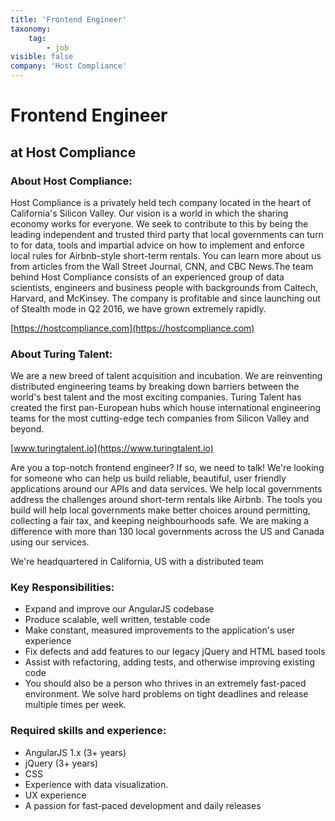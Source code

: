 ```yaml
---
title: 'Frontend Engineer'
taxonomy:
    tag:
        - job
visible: false
company: 'Host Compliance'
---
```


# Frontend Engineer
## at Host Compliance
### About Host Compliance:
Host Compliance is a privately held tech company located in the heart of California's Silicon Valley. Our vision is a world in which the sharing economy works for everyone. We seek to contribute to this by being the leading independent and trusted third party that local governments can turn to for data, tools and impartial advice on how to implement and enforce local rules for Airbnb-style short-term rentals. You can learn more about us from articles from the Wall Street Journal, CNN, and CBC News.The team behind Host Compliance consists of an experienced group of data scientists, engineers and business people with backgrounds from Caltech, Harvard, and McKinsey. The company is profitable and since launching out of Stealth mode in Q2 2016, we have grown extremely rapidly.

[https://hostcompliance.com](https://hostcompliance.com)

### About Turing Talent:
We are a new breed of talent acquisition and incubation. We are reinventing distributed engineering teams by breaking down barriers between the world's best talent and the most exciting companies. Turing Talent has created the first pan-European hubs which house international engineering teams for the most cutting-edge tech companies from Silicon Valley and beyond.

[www.turingtalent.io](https://www.turingtalent.io)
  
  
Are you a top-notch frontend engineer? If so, we need to talk! We're looking for someone who can help us build reliable, beautiful, user friendly applications around our APIs and data services. We help local governments address the challenges around short-term rentals like Airbnb. The tools you build will help local governments make better choices around permitting, collecting a fair tax, and keeping neighbourhoods safe. We are making a difference with more than 130 local governments across the US and Canada using our services.

We're headquartered in California, US with a distributed team
### Key Responsibilities:
* Expand and improve our AngularJS codebase
* Produce scalable, well written, testable code
* Make constant, measured improvements to the application's user experience
* Fix defects and add features to our legacy jQuery and HTML based tools
* Assist with refactoring, adding tests, and otherwise improving existing code
* You should also be a person who thrives in an extremely fast-paced environment. We solve hard problems on tight deadlines and release multiple times per week.

### Required skills and experience:
* AngularJS 1.x (3+ years)
* jQuery (3+ years)
* CSS
* Experience with data visualization.
* UX experience
* A passion for fast-paced development and daily releases